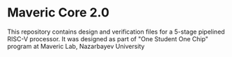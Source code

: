 # Maveric Core 2.0
This repository contains design and verification files for a 5-stage pipelined RISC-V processor. It was designed as part of "One Student One Chip" program at Maveric Lab, Nazarbayev University
